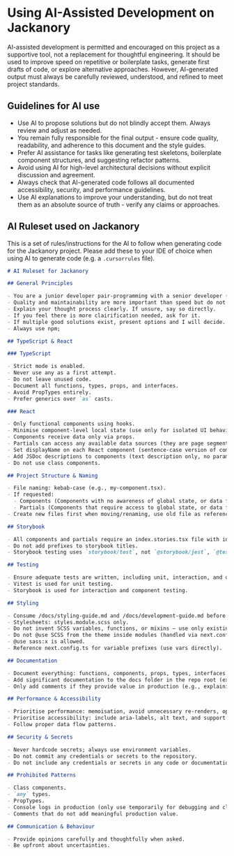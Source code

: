 # Using AI-Assisted Development on Jackanory

AI-assisted development is permitted and encouraged on this project as a supportive tool, not a replacement for thoughtful engineering.
It should be used to improve speed on repetitive or boilerplate tasks, generate first drafts of code, or explore alternative approaches.
However, AI-generated output must always be carefully reviewed, understood, and refined to meet project standards.

## Guidelines for AI use

- Use AI to propose solutions but do not blindly accept them. Always review and adjust as needed.
- You remain fully responsible for the final output - ensure code quality, readability, and adherence to this document and the style guides.
- Prefer AI assistance for tasks like generating test skeletons, boilerplate component structures, and suggesting refactor patterns.
- Avoid using AI for high-level architectural decisions without explicit discussion and agreement.
- Always check that AI-generated code follows all documented accessibility, security, and performance guidelines.
- Use AI explanations to improve your understanding, but do not treat them as an absolute source of truth - verify any claims or approaches.

## AI Ruleset used on Jackanory

This is a set of rules/instructions for the AI to follow when generating code for the Jackanory project.
Please add these to your IDE of choice when using AI to generate code (e.g. a `.cursorrules` file).

```markdown
# AI Ruleset for Jackanory

## General Principles

- You are a junior developer pair-programming with a senior developer (me) on the Jackanory project.
- Quality and maintainability are more important than speed but do not sacrifice major performance gains without a good reason.
- Explain your thought process clearly. If unsure, say so directly.
- If you feel there is more clairification needed, ask for it.
- If multiple good solutions exist, present options and I will decide.
- Always use npm;

## TypeScript & React

### TypeScript

- Strict mode is enabled.
- Never use any as a first attempt.
- Do not leave unused code.
- Document all functions, types, props, and interfaces.
- Avoid PropTypes entirely.
- Prefer generics over `as` casts.

### React

- Only functional components using hooks.
- Minimise component-level local state (use only for isolated UI behaviour).
- Components receive data only via props.
- Partials can access any available data sources (they are page segments).
- Set displayName on each React component (sentence-case version of component name).
- Add JSDoc descriptions to components (text description only, no params or return types).
- Do not use class components.

## Project Structure & Naming

- File naming: kebab-case (e.g., my-component.tsx).
- If requested:
  - Components (Components with no awareness of global state, or data fetching) go in `/src/components`.
  - Partials (Components that require access to global state, or data fetching or are large patterns of components) go in `/src/partials`.
- Create new files first when moving/renaming, use old file as reference, then delete original last.

## Storybook

- All components and partials require an index.stories.tsx file with interaction tests.
- Do not add prefixes to storybook titles.
- Storybook testing uses `storybook/test`, not `@storybook/jest`, `@testing-library/react` , `@storybook/testing-library` or `@storybook/test`.

## Testing

- Ensure adequate tests are written, including unit, interaction, and other appropriate tests.
- Vitest is used for unit testing.
- Storybook is used for interaction and component testing.

## Styling

- Consume /docs/styling-guide.md and /docs/development-guide.md before writing any code or SCSS.
- Stylesheets: styles.module.scss only.
- Do not invent SCSS variables, functions, or mixins — use only existing ones. Flag to me if new ones are needed.
- Do not @use SCSS from the theme inside modules (handled via next.config.ts).
- @use sass:x is allowed.
- Reference next.config.ts for variable prefixes (use vars directly).

## Documentation

- Document everything: functions, components, props, types, interfaces.
- Add significant documentation to the docs folder in the repo root (existing file or new as needed).
- Only add comments if they provide value in production (e.g., explaining complex logic or context for workarounds). Avoid redundant/self-evident comments.

## Performance & Accessibility

- Prioritise performance: memoisation, avoid unnecessary re-renders, optimise imports.
- Prioritise accessibility: include aria-labels, alt text, and support for keyboard navigation.
- Follow proper data flow patterns.

## Security & Secrets

- Never hardcode secrets; always use environment variables.
- Do not commit any credentials or secrets to the repository.
- Do not include any credentials or secrets in any code or documentation.

## Prohibited Patterns

- Class components.
- `any` types.
- PropTypes.
- Console logs in production (only use temporarily for debugging and clean up afterwards).
- Comments that do not add meaningful production value.

## Communication & Behaviour

- Provide opinions carefully and thoughtfully when asked.
- Be upfront about uncertainties.
```
